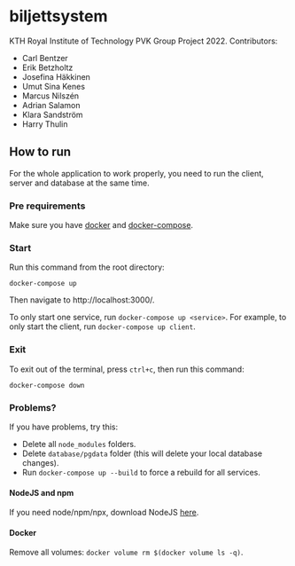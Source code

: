 # biljettsystem
KTH Royal Institute of Technology PVK Group Project 2022.
Contributors:
- Carl Bentzer
- Erik Betzholtz 
- Josefina Häkkinen 
- Umut Sina Kenes 
- Marcus Nilszén 
- Adrian Salamon
- Klara Sandström 
- Harry Thulin

## How to run
For the whole application to work properly, you need to run the client, server and database at the same time.

### Pre requirements
Make sure you have [docker](https://www.docker.com/products/docker-desktop) and [docker-compose](https://docs.docker.com/compose/install/).

### Start
Run this command from the root directory:
```
docker-compose up
```

Then navigate to http://localhost:3000/.

To only start one service, run `docker-compose up <service>`. For example, to only start the client, run `docker-compose up client`.

### Exit
To exit out of the terminal, press `ctrl+c`, then run this command:

```
docker-compose down
```

### Problems?
If you have problems, try this:

* Delete all `node_modules` folders.
* Delete `database/pgdata` folder (this will delete your local database changes).
* Run `docker-compose up --build` to force a rebuild for all services.

#### NodeJS and npm
If you need node/npm/npx, download NodeJS [here](https://nodejs.org/en/).

#### Docker
Remove all volumes: `docker volume rm $(docker volume ls -q)`.
